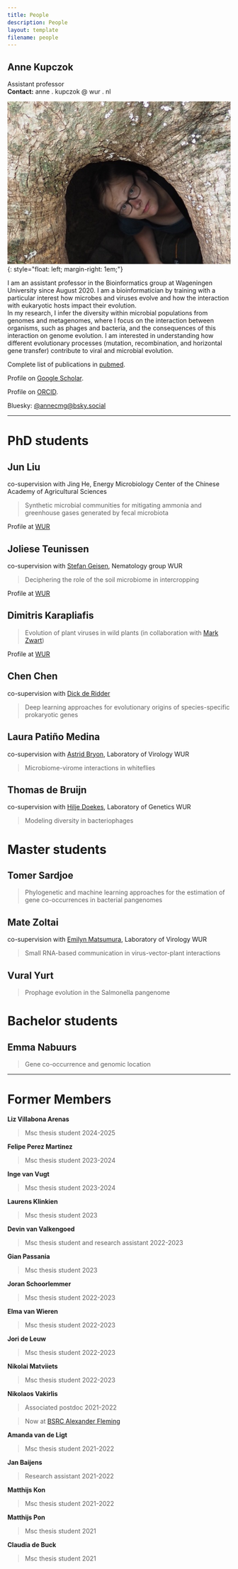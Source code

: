 ```yaml
---
title: People
description: People
layout: template
filename: people
---
```

## Anne Kupczok

Assistant professor  
**Contact:** anne . kupczok @ wur . nl

![Anne <](anne.jpg){: style="float: left; margin-right: 1em;"}

I am an assistant professor in the Bioinformatics group at Wageningen University since August 2020. I am a bioinformatician by training with a particular interest how microbes and viruses evolve and how the interaction with eukaryotic hosts impact their evolution.  
In my research, I infer the diversity within microbial populations from genomes and metagenomes, where I focus on the interaction between organisms, such as phages and bacteria, and the consequences of this interaction on genome evolution. I am interested in understanding how different evolutionary processes (mutation, recombination, and horizontal gene transfer) contribute to viral and microbial evolution.

Complete list of publications in
[pubmed](https://www.ncbi.nlm.nih.gov/pubmed/?term=Anne+Kupczok).

Profile on [Google Scholar](https://scholar.google.de/citations?user=XEdO4FwAAAAJ&hl=en).

Profile on [ORCID](https://orcid.org/0000-0001-5237-1899).

Bluesky: [@annecmg@bsky.social](https://bsky.app/profile/annecmg.bsky.social)

* * * * *

# PhD students

## Jun Liu

co-supervision with Jing He, Energy Microbiology Center of the Chinese Academy of Agricultural Sciences

> Synthetic microbial communities for mitigating ammonia and greenhouse gases generated by fecal microbiota

Profile at [WUR](https://www.wur.nl/cn/person/jun-j-jun-liu.htm)

## Joliese Teunissen

co-supervision with [Stefan Geisen](https://www.wur.nl/en/Persons/Stefan-dr.-SA-Stefan-Geisen.htm), Nematology group WUR

> Deciphering the role of the soil microbiome in intercropping

Profile at [WUR](https://www.wur.nl/nl/Personen/Joliese-JW-Joliese-Teunissen-MSc.htm)

## Dimitris Karapliafis

> Evolution of plant viruses in wild plants (in collaboration with [Mark Zwart](https://nioo.knaw.nl/nl/employees/mark-zwart))

Profile at [WUR](https://www.wur.nl/en/persons/dimitris-d-dimitris-karapliafis.htm)

## Chen Chen

co-supervision with [Dick de Ridder](https://www.wur.nl/nl/personen/dick-de-ridder-1.htm)

> Deep learning approaches for evolutionary origins of species-specific prokaryotic genes 

## Laura Patiño Medina

co-supervision with [Astrid Bryon](https://www.wur.nl/nl/personen/astrid-bryon.htm), Laboratory of Virology WUR

> Microbiome-virome interactions in whiteflies

## Thomas de Bruijn

co-supervision with [Hilje Doekes](https://www.wur.nl/nl/personen/hilje-doekes.htm), Laboratory of Genetics WUR

> Modeling diversity in bacteriophages

# Master students

## Tomer Sardjoe

> Phylogenetic and machine learning approaches for the estimation of gene co-occurrences in bacterial pangenomes

## Mate Zoltai

co-supervision with [Emilyn Matsumura](https://www.wur.nl/en/persons/emilyn-matsumura.htm), Laboratory of Virology WUR

> Small RNA-based communication in virus-vector-plant interactions

## Vural Yurt

> Prophage evolution in the Salmonella pangenome

# Bachelor students

## Emma Nabuurs

> Gene co-occurrence and genomic location

* * * * *

# Former Members

**Liz Villabona Arenas**
> Msc thesis student 2024-2025

**Felipe Perez Martinez**
> Msc thesis student 2023-2024

**Inge van Vugt**
> Msc thesis student 2023-2024

**Laurens Klinkien**
> Msc thesis student 2023

**Devin van Valkengoed**
> Msc thesis student and research assistant 2022-2023

**Gian Passania**
> Msc thesis student 2023

**Joran Schoorlemmer**
> Msc thesis student 2022-2023

**Elma van Wieren**
> Msc thesis student 2022-2023

**Jori de Leuw**
> Msc thesis student 2022-2023

**Nikolai Matviiets**
> Msc thesis student 2022-2023

**Nikolaos Vakirlis**
> Associated postdoc 2021-2022

> Now at [BSRC Alexander Fleming](https://www.fleming.gr/)

**Amanda van de Ligt**
> Msc thesis student 2021-2022

**Jan Baijens**
> Research assistant 2021-2022

**Matthijs Kon**
> Msc thesis student 2021-2022

**Matthijs Pon**
> Msc thesis student 2021

**Claudia de Buck**
> Msc thesis student 2021
